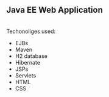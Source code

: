 <h2>Java EE Web Application</h2>
<br>
Techonoliges used:
<ul>
  <li>EJBs</li>
  <li>Maven</li>
  <li>H2 database</li>
  <li>Hibernate</li>
  <li>JSPs</li>
  <li>Servlets</li>
  <li>HTML</li>
  <li>CSS</li>
</ul>
